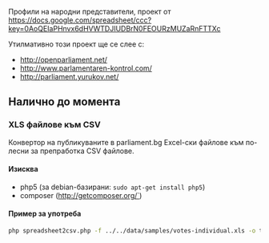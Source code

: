 Профили на народни представители, проект от https://docs.google.com/spreadsheet/ccc?key=0AoQEIaPHnvx6dHVWTDJIUDBrN0FEOURzMUZaRnFTTXc

Утилмативно този проект ще се слее с:

 - http://openparliament.net/
 - http://www.parlamentaren-kontrol.com/
 - http://parliament.yurukov.net/

## Налично до момента
### XLS файлове към CSV
Конвертор на публикуваните в parliament.bg Еxcel-ски файлове към по-лесни за препработка CSV файлове.

#### Изисква
 - php5 (за debian-базирани: `sudo apt-get install php5`)
 - composer (http://getcomposer.org/`)

#### Пример за употреба

```bash
php spreadsheet2csv.php -f ../../data/samples/votes-individual.xls -o test.csv
```
